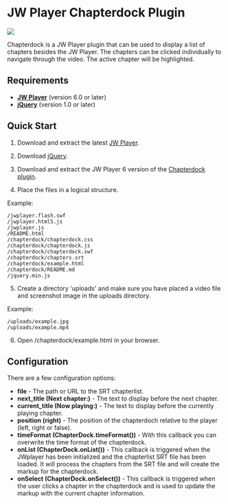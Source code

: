 JW Player Chapterdock Plugin
============================

<img src="https://github.com/skilip/chapterdock/blob/master/screenshot.png?raw=true" />

Chapterdock is a JW Player plugin that can be used to display a list of chapters besides the JW Player. The chapters can be clicked individually to navigate through the video. The active chapter will be highlighted.

Requirements
------------

* [**JW Player**](http://www.longtailvideo.com/jw-player/download/) (version 6.0 or later)
* [**jQuery**](http://code.jquery.com/jquery.min.js) (version 1.0 or later)


Quick Start
-----------

1) Download and extract the latest [JW Player](http://www.longtailvideo.com/jw-player/download/).

2) Download [jQuery](http://code.jquery.com/jquery.min.js).

3) Download and extract the JW Player 6 version of the [Chapterdock plugin](https://github.com/skilip/chapterdock/archive/jwplayer-6.zip).

4) Place the files in a logical structure.

Example:

    /jwplayer.flash.swf
    /jwplayer.html5.js
    /jwplayer.js
    /README.html
    /chapterdock/chapterdock.css
    /chapterdock/chapterdock.js
    /chapterdock/chapterdock.swf
    /chapterdock/chapters.srt
    /chapterdock/example.html
    /chapterdock/README.md
    /jquery.min.js

5) Create a directory 'uploads' and make sure you have placed a video file and screenshot image in the uploads directory.

Example:

    /uploads/example.jpg
    /uploads/example.mp4

6) Open /chapterdock/example.html in your browser.


Configuration
-------------

There are a few configuration options:

  * **file** - The path or URL to the SRT chapterlist.
  * **next_title (<b>Next chapter:</b>)** - The text to display before the next chapter.
  * **current_title (<b>Now playing:</b>)** - The text to display before the currently playing chapter.
  * **position (right)** - The position of the chapterdoch relative to the player (left, right or false).
  * **timeFormat (ChapterDock.timeFormat())** - With this callback you can overwrite the time format of the chapterdock.
  * **onList (ChapterDock.onList())** - This callback is triggered when the JWplayer has been initialized and the chapterlist SRT file has been loaded. It will process the chapters from the SRT file and will create the markup for the chapterdock.
  * **onSelect (ChapterDock.onSelect())** - This callback is triggered when the user clicks a chapter in the chapterdock and is used to update the markup with the current chapter information.
